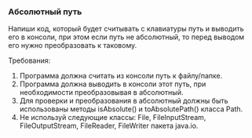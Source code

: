 
### Абсолютный путь

Напиши код, который будет считывать с клавиатуры путь и выводить его в консоли, при этом если путь не абсолютный,
то перед выводом его нужно преобразовать к таковому.


Требования:
1.	Программа должна считать из консоли путь к файлу/папке.
2.	Программа должна выводить в консоли этот путь, при необходимости преобразовывая в абсолютный.
3.	Для проверки и преобразования в абсолютный должны быть использованы методы isAbsolute() и toAbsolutePath() класса Path.
4.	Не используй следующие классы: File, FileInputStream, FileOutputStream, FileReader, FileWriter пакета java.io.


